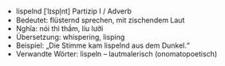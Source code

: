 - lispelnd	[ˈlɪspl̩nt]	Partizip I / Adverb
- Bedeutet: flüsternd sprechen, mit zischendem Laut
- Nghĩa: nói thì thầm, líu lưỡi
- Übersetzung: whispering, lisping
- Beispiel: „Die Stimme kam lispelnd aus dem Dunkel.“
- Verwandte Wörter: lispeln	– lautmalerisch (onomatopoetisch)